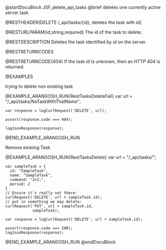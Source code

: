 
@startDocuBlock JSF_delete_api_tasks
@brief deletes one currently active server task

@RESTHEADER{DELETE /_api/tasks/{id}, deletes the task with id}

@RESTURLPARAM{id,string,required}
The id of the task to delete.

@RESTDESCRIPTION
Deletes the task identified by *id* on the server. 

@RESTRETURNCODES

@RESTRETURNCODE{404}
If the task *id* is unknown, then an *HTTP 404* is returned.

@EXAMPLES

trying to delete non existing task

@EXAMPLE_ARANGOSH_RUN{RestTasksDeleteFail}
    var url = "/_api/tasks/NoTaskWithThatName";

    var response = logCurlRequest('DELETE', url);

    assert(response.code === 404);

    logJsonResponse(response);
@END_EXAMPLE_ARANGOSH_RUN

Remove existing Task

@EXAMPLE_ARANGOSH_RUN{RestTasksDelete}
    var url = "/_api/tasks/";

    var sampleTask = {
      id: "SampleTask",
      name: "SampleTask",
      command: "2+2;",
      period: 2
    }
    // Ensure it's really not there:
    curlRequest('DELETE', url + sampleTask.id);
    // put in something we may delete:
    curlRequest('PUT', url + sampleTask.id,
                sampleTask);

    var response = logCurlRequest('DELETE', url + sampleTask.id);

    assert(response.code === 200);
    logJsonResponse(response);

@END_EXAMPLE_ARANGOSH_RUN
@endDocuBlock

